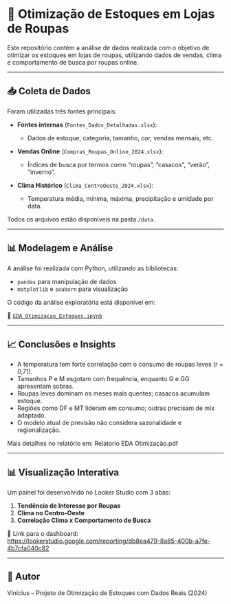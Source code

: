 
# 🧵 Otimização de Estoques em Lojas de Roupas

Este repositório contém a análise de dados realizada com o objetivo de otimizar os estoques em lojas de roupas, utilizando dados de vendas, clima e comportamento de busca por roupas online.

---

## 📥 Coleta de Dados

Foram utilizadas três fontes principais:

- **Fontes internas** (`Fontes_Dados_Detalhadas.xlsx`):
  - Dados de estoque, categoria, tamanho, cor, vendas mensais, etc.

- **Vendas Online** (`Compras_Roupas_Online_2024.xlsx`):
  - Índices de busca por termos como “roupas”, “casacos”, “verão”, “inverno”.

- **Clima Histórico** (`Clima_CentroOeste_2024.xlsx`):
  - Temperatura média, mínima, máxima, precipitação e umidade por data.

Todos os arquivos estão disponíveis na pasta `/data`.

---

## 📊 Modelagem e Análise

A análise foi realizada com Python, utilizando as bibliotecas:

- `pandas` para manipulação de dados
- `matplotlib` e `seaborn` para visualização

O código da análise exploratória está disponível em:

📁 [`EDA_Otimizacao_Estoques.ipynb`](EDA_Otimizacao_Estoques.ipynb)

---

## 📈 Conclusões e Insights

- A temperatura tem forte correlação com o consumo de roupas leves (r = 0,71).
- Tamanhos P e M esgotam com frequência, enquanto G e GG apresentam sobras.
- Roupas leves dominam os meses mais quentes; casacos acumulam estoque.
- Regiões como DF e MT lideram em consumo; outras precisam de mix adaptado.
- O modelo atual de previsão não considera sazonalidade e regionalização.

Mais detalhes no relatório em: Relatorio EDA Otimização.pdf

---

## 📊 Visualização Interativa

Um painel foi desenvolvido no Looker Studio com 3 abas:

1. **Tendência de Interesse por Roupas**
2. **Clima no Centro-Oeste**
3. **Correlação Clima x Comportamento de Busca**

🔗 Link para o dashboard: https://lookerstudio.google.com/reporting/db8ea479-8a85-400b-a7fe-4b7cfa040c82

---

## 📌 Autor

Vinícius – Projeto de Otimização de Estoques com Dados Reais (2024)
